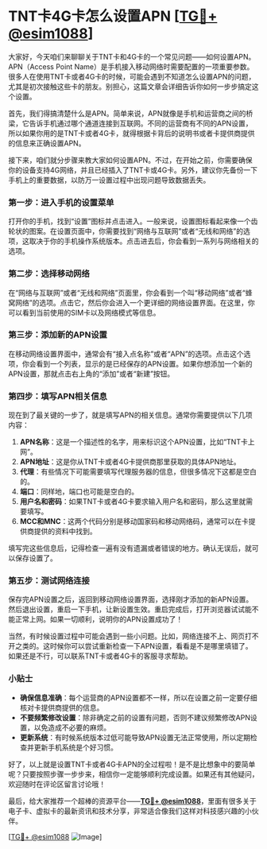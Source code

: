 # TNT卡4G卡怎么设置APN [[TG💪+ @esim1088](https://t.me/s/esim1088)]

大家好，今天咱们来聊聊关于TNT卡和4G卡的一个常见问题——如何设置APN。APN（Access Point Name）是手机接入移动网络时需要配置的一项重要参数。很多人在使用TNT卡或者4G卡的时候，可能会遇到不知道怎么设置APN的问题，尤其是初次接触这些卡的朋友。别担心，这篇文章会详细告诉你如何一步步搞定这个设置。

首先，我们得搞清楚什么是APN。简单来说，APN就像是手机和运营商之间的桥梁，它告诉手机通过哪个通道连接到互联网。不同的运营商有不同的APN设置，所以如果你用的是TNT卡或者4G卡，就得根据卡背后的说明书或者卡提供商提供的信息来正确设置APN。

接下来，咱们就分步骤来教大家如何设置APN。不过，在开始之前，你需要确保你的设备支持4G网络，并且已经插入了TNT卡或4G卡。另外，建议你先备份一下手机上的重要数据，以防万一设置过程中出现问题导致数据丢失。

### 第一步：进入手机的设置菜单

打开你的手机，找到“设置”图标并点击进入。一般来说，设置图标看起来像一个齿轮状的图案。在设置页面中，你需要找到“网络与互联网”或者“无线和网络”的选项，这取决于你的手机操作系统版本。点击进去后，你会看到一系列与网络相关的选项。

### 第二步：选择移动网络

在“网络与互联网”或者“无线和网络”页面里，你会看到一个叫“移动网络”或者“蜂窝网络”的选项。点击它，然后你会进入一个更详细的网络设置界面。在这里，你可以看到当前使用的SIM卡以及网络模式等信息。

### 第三步：添加新的APN设置

在移动网络设置界面中，通常会有“接入点名称”或者“APN”的选项。点击这个选项，你会看到一个列表，显示的是已经保存的APN设置。如果你想添加一个新的APN设置，那就点击右上角的“添加”或者“新建”按钮。

### 第四步：填写APN相关信息

现在到了最关键的一步了，就是填写APN的相关信息。通常你需要提供以下几项内容：

1. **APN名称**：这是一个描述性的名字，用来标识这个APN设置，比如“TNT卡上网”。
2. **APN地址**：这是你从TNT卡或者4G卡提供商那里获取的具体APN地址。
3. **代理**：有些情况下可能需要填写代理服务器的信息，但很多情况下这都是空白的。
4. **端口**：同样地，端口也可能是空白的。
5. **用户名和密码**：如果TNT卡或者4G卡要求输入用户名和密码，那么这里就需要填写。
6. **MCC和MNC**：这两个代码分别是移动国家码和移动网络码，通常可以在卡提供商提供的资料中找到。

填写完这些信息后，记得检查一遍有没有遗漏或者错误的地方。确认无误后，就可以保存设置了。

### 第五步：测试网络连接

保存完APN设置之后，返回到移动网络设置界面，选择刚才添加的新APN设置。然后退出设置，重启一下手机，让新设置生效。重启完成后，打开浏览器试试能不能正常上网。如果一切顺利，说明你的APN设置成功了！

当然，有时候设置过程中可能会遇到一些小问题。比如，网络连接不上、网页打不开之类的。这时候你可以尝试重新检查一下APN设置，看看是不是哪里填错了。如果还是不行，可以联系TNT卡或者4G卡的客服寻求帮助。

### 小贴士

- **确保信息准确**：每个运营商的APN设置都不一样，所以在设置之前一定要仔细核对卡提供商提供的信息。
- **不要频繁修改设置**：除非确定之前的设置有问题，否则不建议频繁修改APN设置，以免造成不必要的麻烦。
- **更新系统**：有时候系统版本过低可能导致APN设置无法正常使用，所以定期检查并更新手机系统是个好习惯。

好了，以上就是设置TNT卡或者4G卡APN的全过程啦！是不是比想象中的要简单呢？只要按照步骤一步步来，相信你一定能够顺利完成设置。如果还有其他疑问，欢迎随时在评论区留言讨论哦！

最后，给大家推荐一个超棒的资源平台——**[TG💪+ @esim1088](https://t.me/s/esim1088)**，里面有很多关于电子卡、虚拟卡的最新资讯和技术分享，非常适合像我们这样对科技感兴趣的小伙伴。

[[TG💪+ @esim1088](https://t.me/s/esim1088) ![Image](https://i.postimg.cc/4NQfJmqS/Snipaste-2025-05-13-00-14-12.png)]